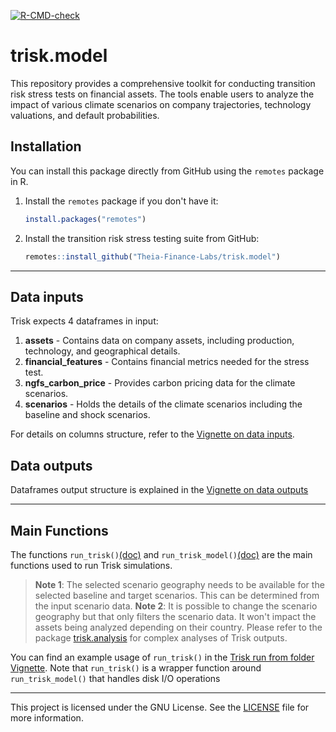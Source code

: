   <!-- badges: start -->
  [![R-CMD-check](https://github.com/Theia-Finance-Labs/trisk.model/actions/workflows/R-CMD-check.yaml/badge.svg)](https://github.com/Theia-Finance-Labs/trisk.model/actions/workflows/R-CMD-check.yaml)
  <!-- badges: end -->

# trisk.model

This repository provides a comprehensive toolkit for conducting transition risk stress tests on financial assets. The tools enable users to analyze the impact of various climate scenarios on company trajectories, technology valuations, and default probabilities.

## Installation

You can install this package directly from GitHub using the `remotes` package in R.

1. Install the `remotes` package if you don't have it:

    ```r
    install.packages("remotes")
    ```

2. Install the transition risk stress testing suite from GitHub:

    ```r
    remotes::install_github("Theia-Finance-Labs/trisk.model")
    ```


---


## Data inputs

  Trisk expects 4 dataframes in input:

1. **assets** - Contains data on company assets, including production, technology, and geographical details.
2. **financial_features** - Contains financial metrics needed for the stress test.
3. **ngfs_carbon_price** - Provides carbon pricing data for the climate scenarios.
4. **scenarios** - Holds the details of the climate scenarios including the baseline and shock scenarios.

For details on columns structure, refer to the [Vignette on data inputs](https://theia-finance-labs.github.io/trisk.model/doc/data-input-description.html).

## Data outputs

  Dataframes output structure is explained in the [Vignette on data outputs](https://theia-finance-labs.github.io/trisk.model/articles/data-output-description.html)


---


## Main Functions

The functions `run_trisk()`[(doc)](https://theia-finance-labs.github.io/trisk.model/reference/run_trisk.html) and `run_trisk_model()`[(doc)](https://theia-finance-labs.github.io/trisk.model/reference/run_trisk_model.html) are the main functions used to run Trisk simulations.

> **Note 1**: The selected scenario geography needs to be available for the selected baseline and target scenarios. This can be determined from the input scenario data.
> **Note 2**:  It is possible to change the scenario geography but that only filters the scenario data. It won't impact the assets being analyzed depending on their country. Please refer to the package [trisk.analysis](https://theia-finance-labs.github.io/trisk.analysis/) for complex analyses of Trisk outputs.


You can find an example usage of `run_trisk()` in the [Trisk run from folder Vignette](https://theia-finance-labs.github.io/trisk.model/articles/trisk-run-from-folder.html). Note that  `run_trisk()` is a wrapper function around `run_trisk_model()` that handles disk I/O operations


---

This project is licensed under the GNU License. See the [LICENSE](LICENSE) file for more information.

